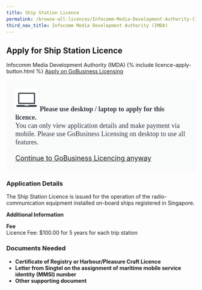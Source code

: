 ```yaml
---
title: Ship Station Licence
permalink: /browse-all-licences/Infocomm-Media-Development-Authority-(IMDA)/Ship-Station-Licence
third_nav_title: Infocomm Media Development Authority (IMDA)
---
```


## Apply for Ship Station Licence

Infocomm Media Development Authority (IMDA)
{% include licence-apply-button.html %}
<a class="btn" id = "desktopNotice" href="https://licence1.business.gov.sg/feportal/web/frontier/eAdvisor?redirection=true&selectedLicenceIds=10015" target="_blank" rel="noopener">Apply on GoBusiness Licensing</a>
<div id = "mobileNotice" style="background: #F9FAFA; border-radius: 5px; width: auto; height: auto; padding: 24px 24px; font-size: 18px; color: #313840;">
<img src="/images/laptop.svg" alt="" style="height: 60px; width: 60px; margin-left: 0px;">
<span style="font-weight: bold; font-family: hknova-bold; font-size: 18px; ">Please use desktop / laptop to apply for this licence.</span><br>
<span style="font-family: hknova-regular;">You can only view application details and make payment via mobile. Please use GoBusiness Licensing on desktop to use all features.</span><br><br>
<a id="mobileNotice" href="https://licence1.business.gov.sg/feportal/web/frontier/eAdvisor?redirection=true&selectedLicenceIds=10015" target="_blank" rel="noopener">Continue to GoBusiness Licencing anyway</a>
</div>

<H3>Application Details</H3>

<p>The Ship Station Licence is issued for the operation of the radio-communication equipment installed on-board ships registered in Singapore.</p>

<strong>Additional Information</strong>

<p><strong>Fee</strong><br />Licence Fee: $100.00 for 5 years for each trip station</p>

<H3>Documents Needed</H3>

<ul>
 <li><strong>Certificate of Registry or Harbour/Pleasure Craft Licence</strong></li>
 <li><strong>Letter from Singtel on the assignment of maritime mobile service identity (MMSI) number</strong></li>
 <li><strong>Other supporting document</strong></li>
 </ul>

